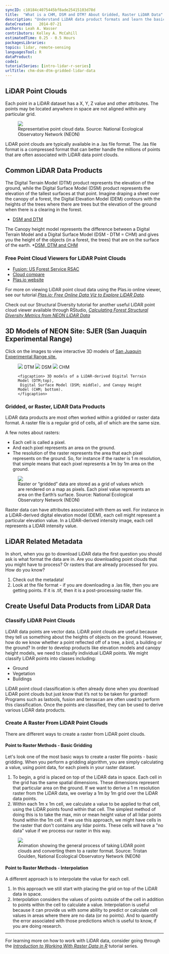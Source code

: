 ```yaml
---
syncID: c10184c4075445bf8ade25415103d78d
title:  "What is a CHM, DSM and DTM? About Gridded, Raster LiDAR Data"
description: "Understand LiDAR data product formats and learn the basics of how a LiDAR data are processed."
dateCreated:   2014-07-21 
authors: Leah A. Wasser
contributors: Kelley A. McCahill
estimatedTime: 0.25 - 0.5 Hours
packagesLibraries:
topics: lidar, remote-sensing
languagesTool: R
dataProduct:
code1:
tutorialSeries: [intro-lidar-r-series]
urlTitle: chm-dsm-dtm-gridded-lidar-data
---
```


## LiDAR Point Clouds 
Each point in a LiDAR dataset has a X, Y, Z value and other attributes. The 
points may be located anywhere in space are not aligned within any particular 
grid.

 <figure>
	<a href="https://raw.githubusercontent.com/NEONScience/NEON-Data-Skills/dev-aten/graphics/lidar-point-clouds/Lidar_points.png" target="_blank">
	<img src="https://raw.githubusercontent.com/NEONScience/NEON-Data-Skills/dev-aten/graphics/lidar-point-clouds/Lidar_points.png"></a>
	<figcaption> Representative point cloud data. Source: National Ecological 
	Observatory Network (NEON)  
	</figcaption>
</figure>

LiDAR point clouds are typically available in a .las file format. The .las file 
format is a compressed format that can better handle the millions of points that 
are often associated with LiDAR data point clouds.


## Common LiDAR Data Products

The Digital Terrain Model (DTM) product represents the elevation of the ground, while
the Digital Surface Model (DSM) product represents the elevation of the tallest
surfaces at that point. Imagine draping 
a sheet over the canopy of a forest, the Digital Elevation Model (DEM) contours with
the heights of the trees where there are trees but the elevation of the ground when
there is a clearing in the forest. 
* <a href="https://raw.githubusercontent.com/NEONScience/NEON-Data-Skills/dev-aten/graphics/lidar-derived-products/DSM-DTM.png"
target="_blank">DSM and DTM</a>

The Canopy height model represents the difference between a Digital Terrain Model and a
Digital Surface Model (DSM - DTM = CHM) and gives you the height of the objects (in a
forest, the trees) that are on the surface of the earth.
*<a href="https://raw.githubusercontent.com/NEONScience/NEON-Data-Skills/dev-aten/graphics/lidar-derived-products/lidarTree-height.png"
target="_blank">DSM, DTM and CHM</a>


### Free Point Cloud Viewers for LiDAR Point Clouds
- <a href="http://www.fs.fed.us/eng/rsac/fusion/" target="_blank">Fusion: US Forest
Service RSAC</a>
- <a href="http://www.danielgm.net/cc/" target="_blank">Cloud compare</a>
- <a href="http://plas.io" target="_blank">Plas.io website</a>

For more on viewing LiDAR point cloud data using the Plas.io online
viewer, see our tutorial 
<a href="https://www.neonscience.org/plasio-view-pointclouds" target="_blank">
*Plas.io: Free Online Data Viz to Explore LiDAR Data*</a>. 

Check out our Structural Diversity tutorial for another useful LiDAR point cloud viewer
available through RStudio,
<a href="https://www.neonscience.org/structural-diversity-discrete-return">
*Calculating Forest Structural Diversity Metrics from NEON LiDAR Data* </a>


## 3D Models of NEON Site: SJER (San Juaquin Experimental Range) 

Click on the images to view interactive 3D models of <a href="https://www.neonscience.org/field-sites/field-sites-map/SJER">San Juaquin Experimental Range site.</a>

<figure class="third">
    <a href="https://www.neonscience.org/3d/SJER_DTM_3d.html" target="_blank"><img src="https://raw.githubusercontent.com/NEONScience/NEON-Data-Skills/dev-aten/graphics/lidar-derived-products/dem.png"></a>
    DTM
    <a href="https://www.neonscience.org/3d/SJER_DSM_3d.html" target="_blank"><img src="https://raw.githubusercontent.com/NEONScience/NEON-Data-Skills/dev-aten/graphics/lidar-derived-products/dsm.png"></a>
    DSM
    <a href="https://www.neonscience.org/3d/SJER_CHM_3d.html" target="_blank"><img src="https://raw.githubusercontent.com/NEONScience/NEON-Data-Skills/dev-aten/graphics/lidar-derived-products/chm.png"></a>
    CHM
    
    <figcaption> 3D models of a LiDAR-derived Digital Terrain Model (DTM;top), 
     Digital Surface Model (DSM; middle), and Canopy Height Model (CHM; bottom).
    </figcaption>
</figure>


### Gridded, or Raster, LiDAR Data Products
LiDAR data products are most often worked within a gridded or raster data format. 
A raster file is a regular grid of cells, all of which are the same size. 

A few notes about rasters:  

*  Each cell is called a pixel. 
*  And each pixel represents an area on the ground. 
*  The resolution of the raster represents the area that each pixel represents 
on the ground. So, for instance if the raster is 1 m resolution, that simple 
means that each pixel represents a 1m by 1m area on the ground.


 <figure>
	<a href="https://raw.githubusercontent.com/NEONScience/NEON-Data-Skills/dev-aten/graphics/raster-general/raster_concept.png" target="_blank">
	<img src="https://raw.githubusercontent.com/NEONScience/NEON-Data-Skills/dev-aten/graphics/raster-general/raster_concept.png"></a>
	<figcaption> Raster or “gridded” data are stored as a grid of values which 
	are rendered on a map as pixels. Each pixel value represents an area on the 
	Earth’s surface.  Source: National Ecological Observatory Network (NEON)  
	</figcaption>
</figure>


Raster data can have attributes associated with them as well. For instance in a 
LiDAR-derived digital elevation model (DEM), each cell might represent a 
particular elevation value. In a LIDAR-derived intensity image, each cell 
represents a LIDAR intensity value.

## LiDAR Related Metadata
In short, when you go to download LiDAR data the first question you should ask 
is what format the data are in. Are you downloading point clouds that you might 
have to process? Or rasters that are already processed for you. How do you know?

1. Check out the metadata! 
2. Look at the file format - if you are downloading a .las file, then you are 
getting points. If it is .tif, then it is a post-processing raster file. 

## Create Useful Data Products from LiDAR Data

### Classify LiDAR Point Clouds

LiDAR data points are vector data. LiDAR point clouds are useful because they 
tell us something about the heights of objects on the ground. However, how do 
we know whether a point reflected off of a tree, a bird, a building or the 
ground? In order to develop products like elevation models and canopy height 
models, we need to classify individual LiDAR points. We might classify LiDAR 
points into classes including:

* Ground
* Vegetation
* Buildings

LiDAR point cloud classification is often already done when you download LiDAR 
point clouds but just know that it’s not to be taken for granted! Programs such 
as lastools, fusion and terrascan are often used to perform this classification. 
Once the points are classified, they can be used to derive various LiDAR data 
products. 


### Create A Raster From LiDAR Point Clouds
There are different ways to create a raster from LiDAR point clouds. 

#### Point to Raster Methods - Basic Gridding
Let's look one of the most basic ways to create a raster file points - basic gridding. 
When you perform a gridding algorithm, you are simply calculating a value, using 
point data, for each pixels in your raster dataset. 

1. To begin, a grid is placed on top of the LiDAR data in space. Each cell in 
the grid has the same spatial dimensions. These dimensions represent that 
particular area on the ground. If we want to derive a 1 m resolution raster 
from the LiDAR data, we overlay a 1m by 1m grid over the LiDAR data points. 
2. Within each 1m x 1m cell, we calculate a value to be applied to that cell, 
using the LiDAR points found within that cell. The simplest method of doing this
is to take the max, min or mean height value of all lidar points found within 
the 1m cell. If we use this approach, we might have cells in the raster that 
don't contains any lidar points. These cells will have a "no data" value if we 
process our raster in this way. 

<figure>
    <a href="https://www.neonscience.org/gridding-interpolation-spatial-data-gif" target="_blank">
    <img src="https://raw.githubusercontent.com/NEONScience/NEON-Data-Skills/dev-aten/graphics/lidar-point-clouds/gridding.gif"></a>
    <figcaption> Animation showing the general process of taking LiDAR point 
    clouds and converting them to a raster format. 
    Source: Tristan Goulden, National Ecological Observatory Network (NEON)  
	</figcaption>
</figure>

#### Point to Raster Methods - Interpolation

A different approach is to interpolate the value for each cell. 

1. In this approach we still start with placing the grid on top of the LiDAR 
data in space. 
2. Interpolation considers the values of points outside of the cell in addition
to points within the cell to calculate a value. Interpolation is useful because 
it can provide us with some ability to predict or calculate cell values in areas 
where there are no data (or no points). And to quantify the error associated with those
predictions which is useful to know, if you are doing research. 


***

For learning more on how to work with LiDAR data, consider going through the 
<a href="https://www.neonscience.org/raster-data-series" target="_blank">*Introduction to Working With Raster Data in R*</a> 
tutorial series.  
